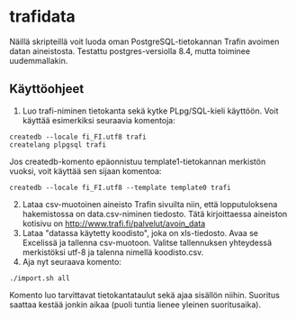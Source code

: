 trafidata
=========

Näillä skripteillä voit luoda oman PostgreSQL-tietokannan Trafin avoimen datan aineistosta. Testattu postgres-versiolla 8.4, mutta toiminee uudemmallakin.

Käyttöohjeet
------------

1. Luo trafi-niminen tietokanta sekä kytke PLpg/SQL-kieli käyttöön. Voit käyttää esimerkiksi seuraavia komentoja:

  ```
  createdb --locale fi_FI.utf8 trafi
  createlang plpgsql trafi
  ```

  Jos createdb-komento epäonnistuu template1-tietokannan merkistön vuoksi, voit käyttää sen sijaan komentoa:

  ```
  createdb --locale fi_FI.utf8 --template template0 trafi
  ```

2. Lataa csv-muotoinen aineisto Trafin sivuilta niin, että lopputuloksena hakemistossa on data.csv-niminen tiedosto. Tätä kirjoittaessa aineiston kotisivu on http://www.trafi.fi/palvelut/avoin_data
3. Lataa "datassa käytetty koodisto", joka on xls-tiedosto. Avaa se Excelissä ja tallenna csv-muotoon. Valitse tallennuksen yhteydessä merkistöksi utf-8 ja talenna nimellä koodisto.csv.
4. Aja nyt seuraava komento:

  ```
./import.sh all
  ```
  Komento luo tarvittavat tietokantataulut sekä ajaa sisällön niihin. Suoritus saattaa kestää jonkin aikaa (puoli tuntia lienee yleinen suoritusaika).
